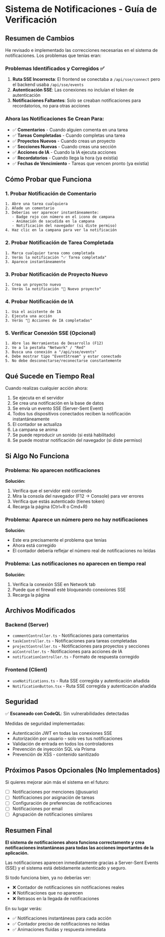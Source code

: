 # Sistema de Notificaciones - Guía de Verificación

## Resumen de Cambios

He revisado e implementado las correcciones necesarias en el sistema de notificaciones. Los problemas que tenías eran:

### Problemas Identificados y Corregidos ✅

1. **Ruta SSE Incorrecta**: El frontend se conectaba a `/api/sse/connect` pero el backend usaba `/api/sse/events`
2. **Autenticación SSE**: Las conexiones no incluían el token de autenticación
3. **Notificaciones Faltantes**: Solo se creaban notificaciones para recordatorios, no para otras acciones

### Ahora las Notificaciones Se Crean Para:

- ✅ **Comentarios** - Cuando alguien comenta en una tarea
- ✅ **Tareas Completadas** - Cuando completas una tarea
- ✅ **Proyectos Nuevos** - Cuando creas un proyecto
- ✅ **Secciones Nuevas** - Cuando creas una sección
- ✅ **Acciones de IA** - Cuando la IA ejecuta acciones
- ✅ **Recordatorios** - Cuando llega la hora (ya existía)
- ✅ **Fechas de Vencimiento** - Tareas que vencen pronto (ya existía)

## Cómo Probar que Funciona

### 1. Probar Notificación de Comentario
```
1. Abre una tarea cualquiera
2. Añade un comentario
3. Deberías ver aparecer instantáneamente:
   - Badge rojo con número en el icono de campana
   - Animación de sacudida en la campana
   - Notificación del navegador (si diste permiso)
4. Haz clic en la campana para ver la notificación
```

### 2. Probar Notificación de Tarea Completada
```
1. Marca cualquier tarea como completada
2. Verás la notificación "✅ Tarea completada"
3. Aparece instantáneamente
```

### 3. Probar Notificación de Proyecto Nuevo
```
1. Crea un proyecto nuevo
2. Verás la notificación "📁 Nuevo proyecto"
```

### 4. Probar Notificación de IA
```
1. Usa el asistente de IA
2. Ejecuta una acción
3. Verás "🤖 Acciones de IA completadas"
```

### 5. Verificar Conexión SSE (Opcional)
```
1. Abre las Herramientas de Desarrollo (F12)
2. Ve a la pestaña "Network" / "Red"
3. Busca una conexión a "/api/sse/events"
4. Debe mostrar tipo "EventStream" y estar conectado
5. No debe desconectarse/reconectarse constantemente
```

## Qué Sucede en Tiempo Real

Cuando realizas cualquier acción ahora:
1. Se ejecuta en el servidor
2. Se crea una notificación en la base de datos
3. Se envía un evento SSE (Server-Sent Event)
4. Todos tus dispositivos conectados reciben la notificación instantáneamente
5. El contador se actualiza
6. La campana se anima
7. Se puede reproducir un sonido (si está habilitado)
8. Se puede mostrar notificación del navegador (si diste permiso)

## Si Algo No Funciona

### Problema: No aparecen notificaciones
**Solución:**
1. Verifica que el servidor esté corriendo
2. Mira la consola del navegador (F12 → Console) para ver errores
3. Verifica que estás autenticado (tienes token)
4. Recarga la página (Ctrl+R o Cmd+R)

### Problema: Aparece un número pero no hay notificaciones
**Solución:**
- Este era precisamente el problema que tenías
- Ahora está corregido
- El contador debería reflejar el número real de notificaciones no leídas

### Problema: Las notificaciones no aparecen en tiempo real
**Solución:**
1. Verifica la conexión SSE en Network tab
2. Puede que el firewall esté bloqueando conexiones SSE
3. Recarga la página

## Archivos Modificados

### Backend (Server)
- `commentController.ts` - Notificaciones para comentarios
- `taskController.ts` - Notificaciones para tareas completadas
- `projectController.ts` - Notificaciones para proyectos y secciones
- `aiController.ts` - Notificaciones para acciones de IA
- `notificationController.ts` - Formato de respuesta corregido

### Frontend (Client)
- `useNotifications.ts` - Ruta SSE corregida y autenticación añadida
- `NotificationButton.tsx` - Ruta SSE corregida y autenticación añadida

## Seguridad

✅ **Escaneado con CodeQL**: Sin vulnerabilidades detectadas

Medidas de seguridad implementadas:
- Autenticación JWT en todas las conexiones SSE
- Autorización por usuario - solo ves tus notificaciones
- Validación de entrada en todos los controladores
- Prevención de inyección SQL via Prisma
- Prevención de XSS - contenido sanitizado

## Próximos Pasos Opcionales (No Implementados)

Si quieres mejorar aún más el sistema en el futuro:
- [ ] Notificaciones por menciones (@usuario)
- [ ] Notificaciones por asignación de tareas
- [ ] Configuración de preferencias de notificaciones
- [ ] Notificaciones por email
- [ ] Agrupación de notificaciones similares

## Resumen Final

**El sistema de notificaciones ahora funciona correctamente y crea notificaciones instantáneas para todas las acciones importantes de la aplicación.**

Las notificaciones aparecen inmediatamente gracias a Server-Sent Events (SSE) y el sistema está debidamente autenticado y seguro.

Si todo funciona bien, ya no deberías ver:
- ❌ Contador de notificaciones sin notificaciones reales
- ❌ Notificaciones que no aparecen
- ❌ Retrasos en la llegada de notificaciones

En su lugar verás:
- ✅ Notificaciones instantáneas para cada acción
- ✅ Contador preciso de notificaciones no leídas
- ✅ Animaciones fluidas y respuesta inmediata
